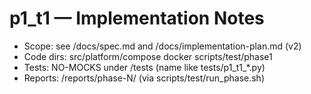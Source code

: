 # p1_t1 — Implementation Notes
- Scope: see /docs/spec.md and /docs/implementation-plan.md (v2)
- Code dirs: src/platform/compose docker scripts/test/phase1
- Tests: NO-MOCKS under /tests (name like tests/p1_t1_*.py)
- Reports: /reports/phase-N/ (via scripts/test/run_phase.sh)
